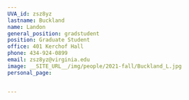 ```yaml
---
UVA_id: zsz8yz
lastname: Buckland
name: Landon
general_position: gradstudent
position: Graduate Student
office: 401 Kerchof Hall
phone: 434-924-0899 
email: zsz8yz@virginia.edu
image: __SITE_URL__/img/people/2021-fall/Buckland_L.jpg 
personal_page:


---
```


